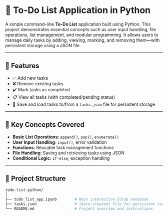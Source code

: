 # 📝 To-Do List Application in Python

A simple command-line **To-Do List** application built using Python. This project demonstrates essential concepts such as user input handling, file operations, list management, and modular programming. It allows users to manage daily tasks by adding, viewing, marking, and removing them—with persistent storage using a JSON file.

---

## 🚀 Features

- ✅ Add new tasks  
- ❌ Remove existing tasks  
- ✔️ Mark tasks as completed  
- 📋 View all tasks (with completed/pending status)  
- 💾 Save and load tasks to/from a `tasks.json` file for persistent storage

---

## 🧠 Key Concepts Covered

- **Basic List Operations**: `append()`, `pop()`, `enumerate()`
- **User Input Handling**: `input()`, error validation
- **Functions**: Reusable task management functions
- **File Handling**: Saving and retrieving tasks using JSON
- **Conditional Logic**: `if-else`, exception handling

---

## 📂 Project Structure

```bash
todo-list-python/
│
├── todo_list_app.ipynb        # Main interactive Colab notebook
├── tasks.json                 # (Auto-created) file for persistent task storage
└── README.md                  # Project overview and instructions
